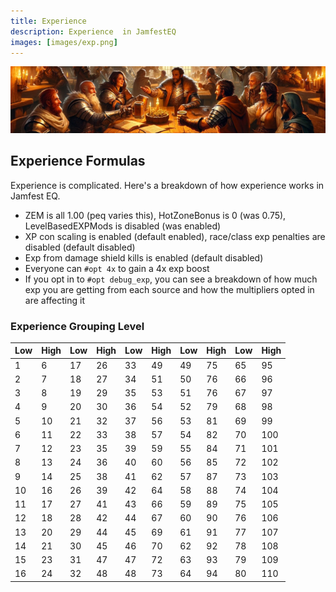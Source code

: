 ```yaml
---
title: Experience
description: Experience  in JamfestEQ
images: [images/exp.png]
---
```


![Experience](images/exp.png)


## Experience Formulas

Experience is complicated. Here's a breakdown of how experience works in Jamfest EQ.

- ZEM is all 1.00 (peq varies this), HotZoneBonus is 0 (was 0.75), LevelBasedEXPMods is disabled (was enabled)
- XP con scaling is enabled (default enabled), race/class exp penalties are disabled (default disabled)
- Exp from damage shield kills is enabled (default disabled)
- Everyone can `#opt 4x` to gain a 4x exp boost
- If you opt in to `#opt debug_exp`, you can see a breakdown of how much exp you are getting from each source and how the multipliers opted in are affecting it

### Experience Grouping Level

Low|High|Low|High|Low|High|Low|High|Low|High
---|---|---|---|---|---|---|---|---|---
1|6|17|26|33|49|49|75|65|95
2|7|18|27|34|51|50|76|66|96
3|8|19|29|35|53|51|76|67|97
4|9|20|30|36|54|52|79|68|98
5|10|21|32|37|56|53|81|69|99
6|11|22|33|38|57|54|82|70|100
7|12|23|35|39|59|55|84|71|101
8|13|24|36|40|60|56|85|72|102
9|14|25|38|41|62|57|87|73|103
10|16|26|39|42|64|58|88|74|104
11|17|27|41|43|66|59|89|75|105
12|18|28|42|44|67|60|90|76|106
13|20|29|44|45|69|61|91|77|107
14|21|30|45|46|70|62|92|78|108
15|23|31|47|47|72|63|93|79|109
16|24|32|48|48|73|64|94|80|110
